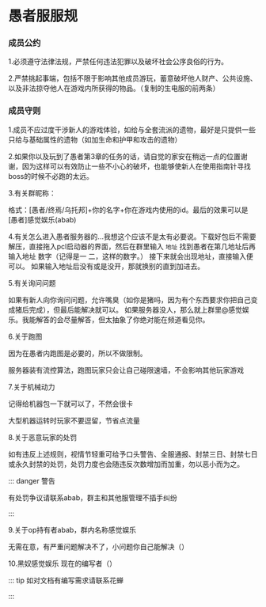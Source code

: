 # 愚者服服规

### 成员公约

1.必须遵守法律法规，严禁任何违法犯罪以及破坏社会公序良俗的行为。

2.严禁挑起事端，包括不限于影响其他成员游玩，蓄意破坏他人财产、公共设施、以及非法掠夺他人在游戏内所获得的物品。（复制的生电服的前两条）

### 成员守则

1.成员不应过度干涉新人的游戏体验，如给与全套流派的遗物，最好是只提供一些只给与基础属性的遗物（如加生命和护甲和攻击的遗物）

2.如果你以及玩到了愚者第3章的任务的话，请自觉的家安在稍远一点的位置谢谢，因为这样可以有效防止一些不小心的破坏，也能够使新人在使用指南针寻找boss的时候不必跑的太远。

3.有关群昵称：

格式：[愚者/终焉/乌托邦]+你的名字+你在游戏内使用的id。最后的效果可以是
[愚者]感觉娱乐(abab)

4.有关怎么进入愚者服务器的...我想这个应该不是太有必要说。下载好包后不需要解压，直接拖入pcl启动器的界面，然后在群里输入 `地址` 找到愚者在第几地址后再输入地址 数字（记得是一 二，这样的数字。）
接下来就会出现地址，直接输入便可以。
如果输入地址后没有或是没开，那就换别的直到加进去。

5.有关询问问题

如果有新人向你询问问题，允许嘴臭（如你是猪吗，因为有个东西要求你把自己变成猪后完成），但最后能解决就可以。
如果服务器没人，那么就上群里@感觉娱乐。我能解答的会尽量解答，但太抽象了你绝对能在频道看见你。

6.关于跑图

因为在愚者内跑图是必要的，所以不做限制。

服务器装有流控算法，跑图玩家只会让自己碰限速墙，不会影响其他玩家游戏

7.关于机械动力

记得给机器包一下就可以了，不然会很卡

大型机器运转时玩家不要逗留，节省点流量

8.关于恶意玩家的处罚

如有违反上述规则，视情节轻重可给予口头警告、全服通报、封禁三日、封禁七日或永久封禁的处罚，处罚力度也会随违反次数增加而加重，勿以恶小而为之。

::: danger 警告

有处罚争议请联系abab，群主和其他服管理不插手纠纷

:::

9.关于op持有者abab，群内名称感觉娱乐

无需在意，有严重问题解决不了，小问题你自己能解决（）

10.黑奴感觉娱乐
现在的编写者（）

::: tip 如对文档有编写需求请联系花蝉

:::














